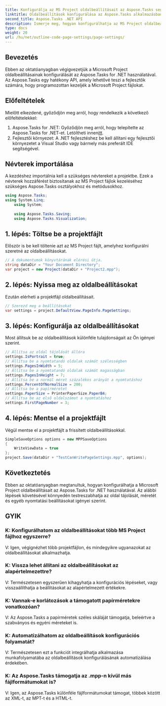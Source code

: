 ```yaml
---
title: Konfigurálja az MS Project oldalbeállításait az Aspose.Tasks segítségével
linktitle: Oldalbeállítások konfigurálása az Aspose.Tasks alkalmazásban
second_title: Aspose.Tasks .NET API
description: Ismerje meg, hogyan konfigurálhatja az MS Project oldalbeállításait az Aspose.Tasks for .NET használatával. Egyszerű lépésekkel testreszabhatja a tájolást, a méretet és egyebeket.
type: docs
weight: 20
url: /hu/net/outline-code-page-settings/page-settings/
---
```

## Bevezetés
Ebben az oktatóanyagban végigvezetjük a Microsoft Project oldalbeállításainak konfigurálását az Aspose.Tasks for .NET használatával. Az Aspose.Tasks egy hatékony API, amely lehetővé teszi a fejlesztők számára, hogy programozottan kezeljék a Microsoft Project fájlokat.
## Előfeltételek
Mielőtt elkezdené, győződjön meg arról, hogy rendelkezik a következő előfeltételekkel:
1.  Aspose.Tasks for .NET: Győződjön meg arról, hogy telepítette az Aspose.Tasks for .NET-et. Letöltheti innen[itt](https://releases.aspose.com/tasks/net/).
2. Fejlesztői környezet: A .NET fejlesztéshez be kell állítani egy fejlesztői környezetet a Visual Studio vagy bármely más preferált IDE segítségével.

## Névterek importálása
A kezdéshez importálnia kell a szükséges névtereket a projektbe. Ezek a névterek hozzáférést biztosítanak az MS Project fájlok kezeléséhez szükséges Aspose.Tasks osztályokhoz és metódusokhoz.
```csharp
using Aspose.Tasks;
using System.Linq;
    using System;
    
    using Aspose.Tasks.Saving;
    using Aspose.Tasks.Visualization;
```
## 1. lépés: Töltse be a projektfájlt
Először is be kell töltenie azt az MS Project fájlt, amelyhez konfigurálni szeretné az oldalbeállításokat.
```csharp
// A dokumentumok könyvtárának elérési útja.
string dataDir = "Your Document Directory";
var project = new Project(dataDir + "Project2.mpp");
```
## 2. lépés: Nyissa meg az oldalbeállításokat
Ezután elérheti a projektfájl oldalbeállításait.
```csharp
// Szerezd meg a beállításokat
var settings = project.DefaultView.PageInfo.PageSettings;
```
## 3. lépés: Konfigurálja az oldalbeállításokat
Most állítsuk be az oldalbeállítások különféle tulajdonságait az Ön igényei szerint.
```csharp
// Állítsa az oldal tájolását állóra
settings.IsPortrait = true;
// Állítsa be a nyomtatandó oldalak számát szélességben
settings.PagesInWidth = 5;
// Állítsa be a nyomtatandó oldalak számát magasságban
settings.PagesInHeight = 7;
// Állítsa be a normál méret százalékos arányát a nyomtatáshoz
settings.PercentOfNormalSize = 200;
// Állítsa be a papírméretet
settings.PaperSize = PrinterPaperSize.PaperB4;
// Állítsa be az első oldalszámot a nyomtatáshoz
settings.FirstPageNumber = 3;
```
## 4. lépés: Mentse el a projektfájlt
Végül mentse el a projektfájlt a frissített oldalbeállításokkal.
```csharp
SimpleSaveOptions options = new MPPSaveOptions
{
    WriteViewData = true
};
project.Save(dataDir + "TestCanWritePageSettings.mpp", options);
```

## Következtetés
Ebben az oktatóanyagban megtanultuk, hogyan konfigurálhatja a Microsoft Project oldalbeállításait az Aspose.Tasks for .NET használatával. Az alábbi lépések követésével könnyedén testreszabhatja az oldal tájolását, méretét és egyéb nyomtatási beállításokat igényei szerint.

## GYIK
### K: Konfigurálhatom az oldalbeállításokat több MS Project fájlhoz egyszerre?
V: Igen, végignézhet több projektfájlon, és mindegyikre ugyanazokat az oldalbeállításokat alkalmazhatja.
### K: Vissza lehet állítani az oldalbeállításokat az alapértelmezettre?
V: Természetesen egyszerűen kihagyhatja a konfigurációs lépéseket, vagy visszaállíthatja a beállításokat az alapértelmezett értékekre.
### K: Vannak-e korlátozások a támogatott papírméretekre vonatkozóan?
V: Az Aspose.Tasks a papírméretek széles skáláját támogatja, beleértve a szabványos és egyéni méreteket is.
### K: Automatizálhatom az oldalbeállítások konfigurációs folyamatát?
V: Természetesen ezt a funkciót integrálhatja alkalmazása munkafolyamatába az oldalbeállítások konfigurálásának automatizálása érdekében.
### K: Az Aspose.Tasks támogatja az .mpp-n kívül más fájlformátumokat is?
V: Igen, az Aspose.Tasks különféle fájlformátumokat támogat, többek között az XML-t, az MPT-t és a HTML-t.